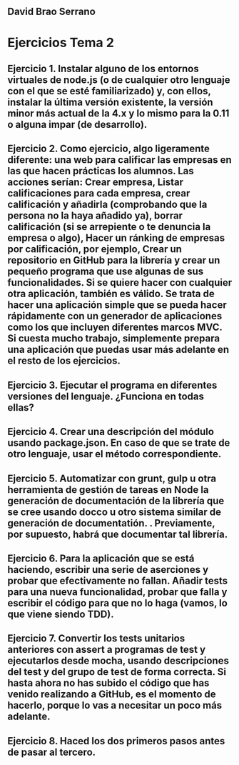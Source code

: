 ## David Brao Serrano

# Ejercicios Tema 2

## Ejercicio 1. Instalar alguno de los entornos virtuales de node.js (o de cualquier otro lenguaje con el que se esté familiarizado) y, con ellos, instalar la última versión existente, la versión minor más actual de la 4.x y lo mismo para la 0.11 o alguna impar (de desarrollo).



## Ejercicio 2. Como ejercicio, algo ligeramente diferente: una web para calificar las empresas en las que hacen prácticas los alumnos. Las acciones serían: Crear empresa, Listar calificaciones para cada empresa, crear calificación y añadirla (comprobando que la persona no la haya añadido ya), borrar calificación (si se arrepiente o te denuncia la empresa o algo),    Hacer un ránking de empresas por calificación, por ejemplo, Crear un repositorio en GitHub para la librería y crear un pequeño programa que use algunas de sus funcionalidades. Si se quiere hacer con cualquier otra aplicación, también es válido. Se trata de hacer una aplicación simple que se pueda hacer rápidamente con un generador de aplicaciones como los que incluyen diferentes marcos MVC. Si cuesta mucho trabajo, simplemente prepara una aplicación que puedas usar más adelante en el resto de los ejercicios. 



## Ejercicio 3. Ejecutar el programa en diferentes versiones del lenguaje. ¿Funciona en todas ellas? 



## Ejercicio 4. Crear una descripción del módulo usando package.json. En caso de que se trate de otro lenguaje, usar el método correspondiente.



## Ejercicio 5. Automatizar con grunt, gulp u otra herramienta de gestión de tareas en Node la generación de documentación de la librería que se cree usando docco u otro sistema similar de generación de documentatión. . Previamente, por supuesto, habrá que documentar tal librería.

## Ejercicio 6. Para la aplicación que se está haciendo, escribir una serie de aserciones y probar que efectivamente no fallan. Añadir tests para una nueva funcionalidad, probar que falla y escribir el código para que no lo haga (vamos, lo que viene siendo TDD).

## Ejercicio 7. Convertir los tests unitarios anteriores con assert a programas de test y ejecutarlos desde mocha, usando descripciones del test y del grupo de test de forma correcta. Si hasta ahora no has subido el código que has venido realizando a GitHub, es el momento de hacerlo, porque lo vas a necesitar un poco más adelante.

## Ejercicio 8. Haced los dos primeros pasos antes de pasar al tercero.

